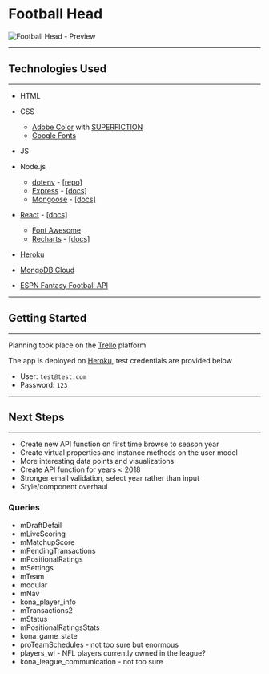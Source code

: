 # Football Head

![Football Head - Preview](https://i.imgur.com/XM5pXUw.png)

---

## Technologies Used

---

- HTML
- CSS
  - [Adobe Color](https://color.adobe.com/trends) with [SUPERFICTION](https://www.behance.net/gallery/111100957/Energyplus-Collaboration-Goods)
  - [Google Fonts](https://fonts.google.com/)
- JS
- Node.js

  - [dotenv](https://www.npmjs.com/package/dotenv) - [[repo]](https://github.com/motdotla/dotenv#readme)
  - [Express](https://www.npmjs.com/package/express) - [[docs]](http://expressjs.com/en/4x/api.html)
  - [Mongoose](https://www.npmjs.com/package/mongoose) - [[docs]](https://mongoosejs.com/docs/guide.html)

- [React](https://reactjs.org/) - [[docs]](https://reactjs.org/docs/getting-started.html)
  - [Font Awesome](https://fontawesome.com/how-to-use/on-the-web/using-with/react)
  - [Recharts](https://recharts.org/en-US) - [[docs]](https://recharts.org/en-US/guide)

- [Heroku](https://www.heroku.com/)

- [MongoDB Cloud](https://www.mongodb.com/cloud)

- [ESPN Fantasy Football API](https://www.espn.com/apis/devcenter/overview.html)

---

## Getting Started

---

Planning took place on the [Trello](https://trello.com/b/tRo19vkS/football-head) platform

The app is deployed on [Heroku](https://footballhead.herokuapp.com/), test credentials are provided below

- User: `test@test.com`
- Password: `123`

---

## Next Steps

---

- Create new API function on first time browse to season year
- Create virtual properties and instance methods on the user model
- More interesting data points and visualizations
- Create API function for years < 2018
- Stronger email validation, select year rather than input
- Style/component overhaul

### Queries

- mDraftDefail
- mLiveScoring
- mMatchupScore
- mPendingTransactions
- mPositionalRatings
- mSettings
- mTeam
- modular
- mNav
- kona_player_info
- mTransactions2
- mStatus
- mPositionalRatingsStats
- kona_game_state
- proTeamSchedules - not too sure but enormous
- players_wl - NFL players currently owned in the league?
- kona_league_communication - not too sure
